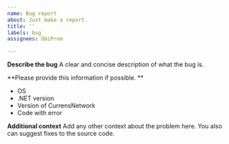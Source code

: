```yaml
---
name: Bug report
about: Just make a report.
title: ''
labels: bug
assignees: ObiProm

---
```


**Describe the bug**
A clear and concise description of what the bug is.

**Please provide this information if possible. **
- OS
- .NET version
- Version of CurrensNetwork
- Code with error

**Additional context**
Add any other context about the problem here. You also can suggest fixes to the source code.
